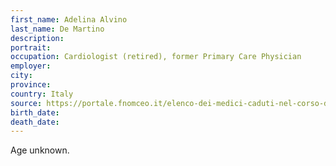 ```yaml
---
first_name: Adelina Alvino
last_name: De Martino
description: 
portrait: 
occupation: Cardiologist (retired), former Primary Care Physician
employer: 
city: 
province: 
country: Italy
source: https://portale.fnomceo.it/elenco-dei-medici-caduti-nel-corso-dellepidemia-di-covid-19/
birth_date: 
death_date: 
---
```


Age unknown.